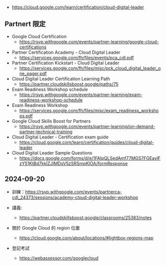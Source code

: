 - https://cloud.google.com/learn/certification/cloud-digital-leader

## Partnert 限定

- Google Cloud Certification 
  - https://rsvp.withgoogle.com/events/partner-learning/google-cloud-certifications
- Partner Certification Academy - Cloud Digital Leader
  - https://services.google.com/fh/files/events/pca_cdl.pdf
- Partner Certification Kickstart - Cloud Digital Leader
  - https://services.google.com/fh/files/misc/pck_cloud_digital_leader_one_pager.pdf
- Cloud Digital Leader Certification Learning Path
  - https://partner.cloudskillsboost.google/paths/75
- Exam Readiness Workshop schedule
  - https://rsvp.withgoogle.com/events/partner-learning/exam-readiness-workshop-schedule
- Exam Readiness Workshop
  - https://services.google.com/fh/files/misc/exam_readiness_workshops.pdf
- Google Cloud Skills Boost for Partners
  - https://rsvp.withgoogle.com/events/partner-learning/on-demand-partner-technical-training
- Cloud Digital Leader - Certification exam guide
  - https://cloud.google.com/learn/certification/guides/cloud-digital-leader
- Cloud Digital Leader Sample Questions
  - https://docs.google.com/forms/d/e/1FAIpQLSedAmf77MGS7FGEaylFzY51KtBd7kkIZJIMDsV5zSRSmpKIOA/formResponse

## 2024-09-20

- 訓練：https://rsvp.withgoogle.com/events/partnerca-cdl_24373/sessions/academy-cloud-digital-leader-workshop
- 講義: 
  - https://partner.cloudskillsboost.google/classrooms/25383/notes

- 關於 Google Cloud 的 region 位置
  - https://cloud.google.com/about/locations/#lightbox-regions-map

- 登記考試
  - https://webassessor.com/googlecloud
